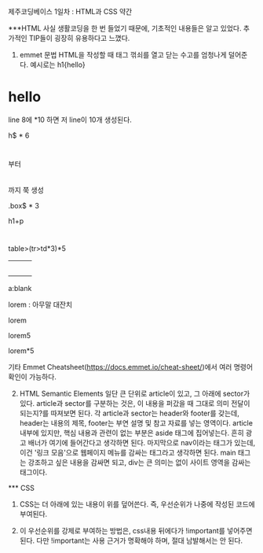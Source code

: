 제주코딩베이스 1일차 : HTML과 CSS 약간

***HTML
사실 생활코딩을 한 번 들었기 때문에, 기초적인 내용들은 알고 있었다. 추가적인 TIP들이 굉장히 유용하다고 느꼈다.

1) emmet 문법
HTML을 작성할 때 태그 꺾쇠를 열고 닫는 수고를 엄청나게 덜어준다.
예시로는 h1{hello}
<h1> hello </h1>

line 8에 *10 하면 
저 line이 10개 생성된다.

h$ * 6
<h1></h1>부터 <h6></h6>까지 쭉 생성

.box$ * 3
<div class = "box1"></div> 
<div class = "box2"></div>
<div class = "box3"></div>

h1+p
    <h1></h1>
    <p></p>

table>(tr>td*3)*5
    <table>
        <tr>
            <td></td>
            <td></td>
            <td></td>
        </tr>
        <tr>
            <td></td>
            <td></td>
            <td></td>
        </tr>
        <tr>
            <td></td>
            <td></td>
            <td></td>
        </tr>
        <tr>
            <td></td>
            <td></td>
            <td></td>
        </tr>
        <tr>
            <td></td>
            <td></td>
            <td></td>
        </tr>
    </table>

a:blank
    <a href="http://" target="_blank" rel="noopener noreferrer"></a>

lorem : 아무말 대잔치
<p>lorem</p>
<p>lorem5</p>
<p>lorem*5</p>

기타 Emmet Cheatsheet(https://docs.emmet.io/cheat-sheet/)에서 여러 명령어 확인이 가능하다.

2) HTML Semantic Elements
일단 큰 단위로 article이 있고, 그 아래에 sector가 있다. article과 sector를 구분하는 것은, 이 내용을 퍼갔을 때 그대로 의미 전달이 되는지?를 따져보면 된다.
각 article과 sector는 header와 footer를 갖는데, header는 내용의 제목, footer는 부연 설명 및 참고 자료를 넣는 영역이다.
article 내부에 있지만, 핵심 내용과 관련이 없는 부분은 aside 태그에 집어넣는다. 흔히 광고 배너가 여기에 들어간다고 생각하면 된다.
마지막으로 nav이라는 태그가 있는데, 이건 '링크 모음'으로 웹페이지 메뉴를 감싸는 태그라고 생각하면 된다.
main 태그는 강조하고 싶은 내용을 감싸면 되고, div는 큰 의미는 없이 사이트 영역을 감싸는 태그이다.

*** CSS
1) CSS는 더 아래에 있는 내용이 위를 덮어쓴다. 즉, 우선순위가 나중에 작성된 코드에 부여된다.

2) 이 우선순위를 강제로 부여하는 방법은, css내용 뒤에다가 !important를 넣어주면 된다. 다만 !important는 사용 근거가 명확해야 하며, 절대 남발해서는 안 된다.
